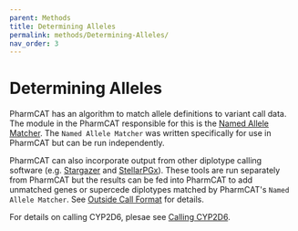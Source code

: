 ```yaml
---
parent: Methods
title: Determining Alleles
permalink: methods/Determining-Alleles/
nav_order: 3
---
```

# Determining Alleles

PharmCAT has an algorithm to match allele definitions to variant call data. The module in the PharmCAT responsible for this is the [Named Allele Matcher](NamedAlleleMatcher-101). The `Named Allele Matcher` was written specifically for use in PharmCAT but can be run independently.

PharmCAT can also incorporate output from other diplotype calling software (e.g. [Stargazer](https://stargazer.gs.washington.edu/stargazerweb/index.html) and [StellarPGx](https://github.com/SBIMB/StellarPGx)). These tools are run separately from PharmCAT but the results can be fed into PharmCAT to add unmatched genes or supercede diplotypes matched by PharmCAT's `Named Allele Matcher`. See [Outside Call Format](/using/Outside-Call-Format) for details.

For details on calling CYP2D6, plesae see [Calling CYP2D6](/using/Calling-CYP2D6).
